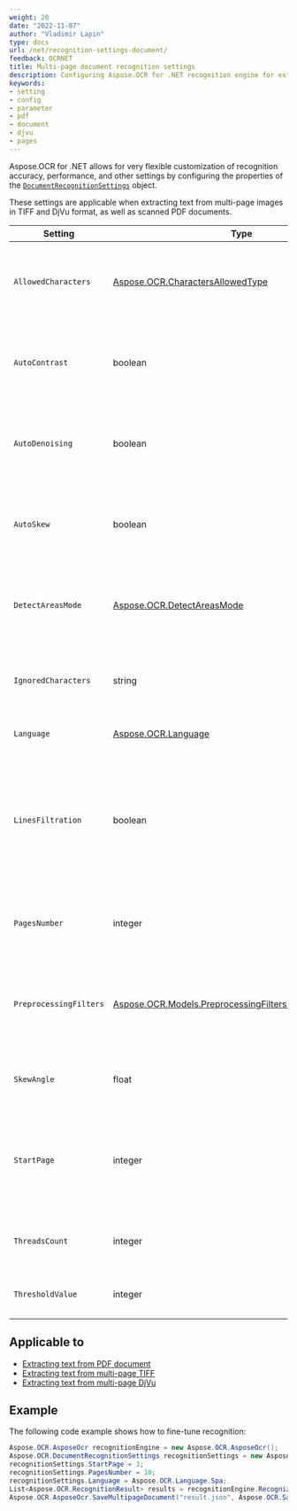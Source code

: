 ```yaml
---
weight: 20
date: "2022-11-07"
author: "Vladimir Lapin"
type: docs
url: /net/recognition-settings-document/
feedback: OCRNET
title: Multi-page document recognition settings
description: Configuring Aspose.OCR for .NET recognition engine for extracting text from multi-page images and PDF documents.
keywords:
- setting
- config
- parameter
- pdf
- document
- djvu
- pages
---
```


Aspose.OCR for .NET allows for very flexible customization of recognition accuracy, performance, and other settings by configuring the properties of the [`DocumentRecognitionSettings`](https://reference.aspose.com/ocr/net/aspose.ocr/documentrecognitionsettings/) object.

These settings are applicable when extracting text from multi-page images in TIFF and DjVu format, as well as scanned PDF documents.

Setting | Type | Default value | Description
------- | ---- | ------------- | -----------
`AllowedCharacters` | [Aspose.OCR.CharactersAllowedType](https://reference.aspose.com/ocr/net/aspose.ocr/charactersallowedtype/) | `Aspose.OCR.CharactersAllowedType.ALL` | The [predefined whitelist](/ocr/net/characters-whitelist/#predefined-character-sets) of characters Aspose.OCR engine will look for.
`AutoContrast` | boolean | `false` | Automatically [increase the contrast](/ocr/net/contrast/) of pages before proceeding to recognition.
`AutoDenoising` | boolean | `false` | Automatically [remove noise](/ocr/net/denoise/) from pages before proceeding to recognition.
`AutoSkew` | boolean | `true` | Automatically [correct page tilt (deskew)](/ocr/net/deskew/) before proceeding to recognition.
`DetectAreasMode` | [Aspose.OCR.DetectAreasMode](https://reference.aspose.com/ocr/net/aspose.ocr/detectareasmode/) | _auto_ | Manually override the default [document areas detection method](/ocr/net/areas-detection/#area-detection-modes).
`IgnoredCharacters` | string | _none_ | A [blacklist](/ocr/net/characters-blacklist/) of characters that are ignored during recognition.
`Language` | [Aspose.OCR.Language](https://reference.aspose.com/ocr/net/aspose.ocr/language/) | `Aspose.OCR.Language.None` | Specify a [language](/ocr/net/languages/) for recognition.
`LinesFiltration` | boolean | `false` | Set to `true` to recognize text in tables.<br />Set to `false` to improve performance by ignoring table structures and treating tables as plain text.
`PagesNumber` | integer | `1` | The number of pages to be recognized in a multi-page file.
`PreprocessingFilters` | [Aspose.OCR.Models.PreprocessingFilters.PreprocessingFilter](https://reference.aspose.com/ocr/net/aspose.ocr.models.preprocessingfilters/preprocessingfilter/) | _none_ | Apply [image processing filters](/ocr/net/image-preprocessing/) that enhance pages before they are sent to the OCR engine.
`SkewAngle` | float | `0` | Manually [rotate](/ocr/net/deskew/#manual-skew-correction) the image by the specified degree.
`StartPage` | integer | `0` | The page number from which to start recognition of the multi-page file. First page number is `0`.
`ThreadsCount` | integer | _auto_ | The number of [CPU threads](/ocr/net/multithreading/) used for recognition.
`ThresholdValue` | integer | _auto_ | [Override](/ocr/net/binarization/#using-binarization-threshold) the automatic binarization settings.

## Applicable to

- [Extracting text from PDF document](/ocr/net/recognition/pdf/)
- [Extracting text from multi-page TIFF](/ocr/net/recognition/tiff/)
- [Extracting text from multi-page DjVu](/ocr/net/recognition/djvu/)

## Example

The following code example shows how to fine-tune recognition:

```csharp
Aspose.OCR.AsposeOcr recognitionEngine = new Aspose.OCR.AsposeOcr();
Aspose.OCR.DocumentRecognitionSettings recognitionSettings = new Aspose.OCR.DocumentRecognitionSettings();
recognitionSettings.StartPage = 3;
recognitionSettings.PagesNumber = 10;
recognitionSettings.Language = Aspose.OCR.Language.Spa;
List<Aspose.OCR.RecognitionResult> results = recognitionEngine.RecognizePdf("source.pdf", recognitionSettings);
Aspose.OCR.AsposeOcr.SaveMultipageDocument("result.json", Aspose.OCR.SaveFormat.Json, results);
```
